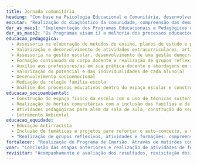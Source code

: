 ```yaml
---
title: Jornada comunitária
heading: "Com base na Psicologia Educacional e Comunitária, desenvolvemos uma metodologia de transformação social que contém cinco passos: Escutar, Dar as Mãos, Fortalecer, Voar e Revisitar."
escutar: "Realização do diagnóstico da comunidade, compreensão das demandas, identificação das potências e desafios, escuta ativa, criação de vínculo. Envolvimento da comunidade desde o planejamento à execução das ações."
dar_as_maos1: "Implementação dos Programas Educacionais e Pedagógicos distribuídos em três frentes:"
dar_as_maos2: "Os Programas visam i) a melhoria dos processos educacionais para o desenvolvimento humano, crítico e autônomo da comunidade escolar em diálogo com o território em que a escola se encontra ii) a melhoria do processo de Ensino-Aprendizagem,  iii) o desenvolvimento do pensamento crítico e reflexivo e iv) o desenvolvimento de uma gestão democrática e do senso de coletividade."
educacao_pedagogica:
  - Assessoria na elaboração de métodos de ensino, planos de estudo e projetos políticos pedagógicos (PPP)
  - Valorização e desenvolvimento de atividades extracurriculares, artísticas e de leitura
  - Assessoria na gestão escolar, desenvolvimento de uma gestão democrática e do senso de coletividade 
  - Formação continuada do corpo docente e realização de grupos reflexivos
  - Auxílio aos professores/as em sua prática docente e abordagens em sala de aula. Criação de relações positivas e dialógicas entre professor/aluno e melhoria na relação entre ambos
  - Valorização do potencial e das individualidades de cada aluno(a)
  - Desenvolvimento socioemocional
  - Mediação da relação família-escola
  - Análise dos processos educativos dentro do espaço escolar e construção física da escola
educacao_socioambiental:
  - Construção do espaço físico da escola com o uso de técnicas sustentáveis e realização de mutirões
  - Realização de hortas comunitárias com a inclusão das famílias e da comunidade
  - Atividades pedagógicas para além da sala de aula, construção do senso de coletividade sobre as questões ambientais, elaboração de atividades de proteção ao meio ambiente
  - Letramento Ambiental
educacao_equidade:
  - Educação Antirracista
  - Inclusão de temáticas e projetos para reforçar o auto-conceito, a valorização das potências e o resgate da identidade cultural e racial de professores/as e alunos/as. Uso de livros e atividades artísticas dentro de sala de aula para abordar e trabalhar os tópicos.
  - "Realização de grupos reflexivos, atividades e formações: compreensão do processo histórico das dominações e das desigualdades, a influência da linguagem na opressão e reprodução do racismo, conscientização sobre os direitos humanos visando quebrar o ciclo de violências reforçado dentro do ambiente escolar."
fortalecer: "Realização do Programa de Imersão. Através de mutirões construímos ou reformamos uma demanda da comunidade com o uso de soluções criativas, econômicas e sustentáveis. Os participantes ganham papéis que trazem à tona suas potencialidades individuais e coletivas, reforçam o sentimento de união e de apropriação do espaço."
voar: "Conclusão das etapas anteriores e realização de atividades de fechamento com foco na autonomia da comunidade escolar, levantamento e planejamento dos próximos passos, co-criação de novos projetos e sonhos."
revisitar: "Acompanhamento e avaliação dos resultados, revisitação dos sonhos e projetos, fortalecimento da rede de parceiros e da comunidade escolar, criação de novos projetos e sonhos."
---
```






